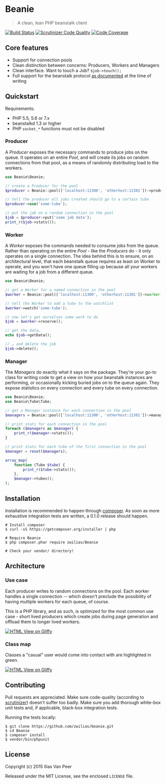 # Beanie
> A clean, lean PHP beanstalk client

[![Build Status](https://travis-ci.org/zwilias/beanie.svg?branch=master)](https://travis-ci.org/zwilias/beanie)
[![Scrutinizer Code Quality](https://scrutinizer-ci.com/g/zwilias/beanie/badges/quality-score.png?b=master)](https://scrutinizer-ci.com/g/zwilias/beanie/?branch=master)
[![Code Coverage](https://scrutinizer-ci.com/g/zwilias/beanie/badges/coverage.png?b=master)](https://scrutinizer-ci.com/g/zwilias/beanie/?branch=master)

## Core features

- Support for connection pools
- Clean distinction between concerns: Producers, Workers and Managers
- Clean interface. Want to touch a Job? `$job->touch();`
- Full support for the beanstalk protocol [as documented][protocol] at the time of writing

[protocol]: https://github.com/kr/beanstalkd/blob/master/doc/protocol.md

## Quickstart

Requirements:

- PHP 5.5, 5.6 or 7.x
- beanstalkd 1.3 or higher
- PHP `socket_*` functions must not be disabled

### Producer

A *Producer* exposes the necessary commands to produce jobs on the queue. It operates on an entire *Pool*, and will
create its jobs on random connections from that pool, as a means of randomly distributing load to the workers.

```php
use Beanie\Beanie;

// create a Producer for the pool
$producer = Beanie::pool(['localhost:11300', 'otherhost:11301'])->producer();

// tell the producer all jobs created should go to a certain tube
$producer->use('some-tube');

// put the job on a random connection in the pool
$job = $producer->put('some job data');
print_r($job->stats());
```

### Worker

A *Worker* exposes the commands needed to consume jobs from the queue. Rather than operating on the entire *Pool* - like
the *Producers* do - it only operates on a single connection. The idea behind this is to ensure, on an architectural
level, that each beanstalk queue requires as least on Worker to operate, and you won't have one queue filling up because
all your workers are waiting for a job from a different queue.

```php
use Beanie\Beanie;

// get a Worker for a named connection in the pool
$worker = Beanie::pool(['localhost:11300', 'otherhost:11301'])->worker('otherhost:11301');

// tell the Worker to add a tube to the watchlist
$worker->watch('some-tube');

// now let's get ourselves some work to do
$job = $worker->reserve();

// get the data…
echo $job->getData();

// … and delete the job
$job->delete();
```

### Manager

The *Managers* do exactly what it says on the package. They're your go-to class for writing code to get a view on how
your beanstalk instances are performing, or occasionally kicking buried jobs on to the queue again. They expose
statistics on every connection and every tube on every connection.

```php
use Beanie\Beanie;
use Beanie\Tube\Tube;

// get a Manager instance for each connection in the pool
$managers = Beanie::pool(['localhost:11300', 'otherhost:11301'])->managers();

// print stats for each connection in the pool
foreach ($managers as $manager) {
    print_r($manager->stats());
}

// print stats for each tube of the first connection in the pool
$manager = reset($managers);

array_map(
    function (Tube $tube) {
        print_r($tube->stats());
    },
    $manager->tubes();
);
```

## Installation

Installation is recommended to happen through [composer](https://getcomposer.org/). As soon as more exhaustive
integration tests are written, a 0.1.0 release should happen.

```
# Install composer
$ curl -sS https://getcomposer.org/installer | php

# Require Beanie
$ php composer.phar require zwilias/Beanie

# Check your vendor/ directory!
```

## Architecture

### Use case

Each producer writes to random connections on the pool. Each worker handles a single connection -- which doesn't
preclude the possibility of having multiple workers for each queue, of course.

This is a PHP library, and as such, is optimized for the most common use case - short lived producers which create jobs
during page generation and offload them to longer lived workers.

[![HTML View on Gliffy](http://www.gliffy.com/go/publish/image/8600841/L.png)](http://www.gliffy.com/go/publish/8600841)

### Class map

Classes a "casual" user would come into contact with are highlighted in green.

[![HTML View on Gliffy](http://www.gliffy.com/go/publish/image/8559467/L.png)](https://www.gliffy.com/go/publish/8559467)

## Contributing

Pull requests are appreciated. Make sure code-quality (according to [scrutinizer](https://scrutinizer-ci.com/)) doesn't 
suffer too badly. Make sure you add thorough white-box unit tests and, if applicable, black-box integration tests.

Running the tests locally:

```
$ git clone https://github.com/zwilias/beanie.git
$ cd Beanie
$ composer install
$ vendor/bin/phpunit
```

## License

Copyright (c) 2015 Ilias Van Peer

Released under the MIT License, see the enclosed `LICENSE` file.
